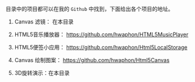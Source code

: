 目录中的项目都可以在我的 `Github` 中找到，下面给出各个项目的地址。

1. Canvas 滤镜： 在本目录

2. HTML5音乐播放器： https://github.com/hwaphon/HTML5MusicPlayer

3. HTML5便签小应用： https://github.com/hwaphon/Html5LocalStorage

4. Canvas 绘制图案： https://github.com/hwaphon/Html5Canvas

5. 3D旋转演示：在本目录
